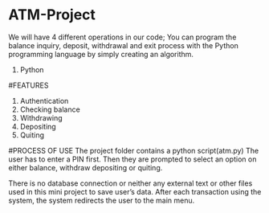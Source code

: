 # ATM-Project

We will have 4 different operations in our code; You can program the balance inquiry, deposit, withdrawal and exit process with the Python programming language by simply creating an algorithm.


1. Python


#FEATURES
1. Authentication
2. Checking balance
3. Withdrawing
4. Depositing
5. Quiting

#PROCESS OF USE
The project folder contains a python script(atm.py)
The user has to enter a PIN first. 
Then they are prompted to select an option on either balance, withdraw depositing or quiting. 

There is no database connection or neither any external text or other files used in this mini project to save user’s data. After each transaction using the system, the system redirects the user to the main menu. 

